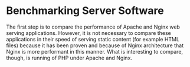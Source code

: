 # Benchmarking Server Software

The first step is to compare the performance of Apache and Nginx web serving applications. However, it is not necessary to compare these applications in their speed of serving static content (for example HTML files) because it has been proven and because of Nginx architecture that Nginx is more performant in this manner. What is interesting to compare, though, is running of PHP under Apache and Nginx.
